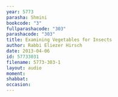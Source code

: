 ```yaml
---
year: 5773
parasha: Shmini
bookcode: "3"
fullparashacode: "303"
parashacode: "303"
title: Examining Vegetables for Insects
author: Rabbi Eliezer Hirsch
date: 2013-04-06
id: 57733031
filename: 5773-303-1
layout: audio
moment: 
shabbat: 
occasion: 
---
```

